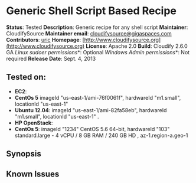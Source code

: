 # Generic Shell Script Based Recipe

**Status**: Tested
**Description**: Generic recipe for any shell script
**Maintainer**: CloudifySource
**Maintainer email**: cloudifysource@gigaspaces.com
**Contributors**:  [uric](https://github.com/uric)
**Homepage**:  [http://www.cloudifysource.org](http://www.cloudifysource.org)
**License**:      Apache 2.0
**Build**:   Cloudify 2.6.0 GA
**Linux* sudoer permissions**:	Optional
**Windows* Admin permissions**:  Not required
**Release Date**: Sept. 4, 2013


Tested on:
----------

* <strong>EC2</strong>:
 * <strong>CentOs 5</strong> imageId "us-east-1/ami-76f0061f", hardwareId "m1.small", locationId "us-east-1"
 * <strong>Ubuntu 12.04</strong>: imageId "us-east-1/ami-82fa58eb", hardwareId "m1.small", locationId "us-east-1"
.
* <strong>HP OpenStack</strong>:
 * <strong>CentOs 5</strong>: imageId "1234" CentOS 5.6 64-bit, hardwareId "103"  standard.large - 4 vCPU / 8 GB RAM / 240 GB HD , az-1.region-a.geo-1


Synopsis
--------


## Known Issues


